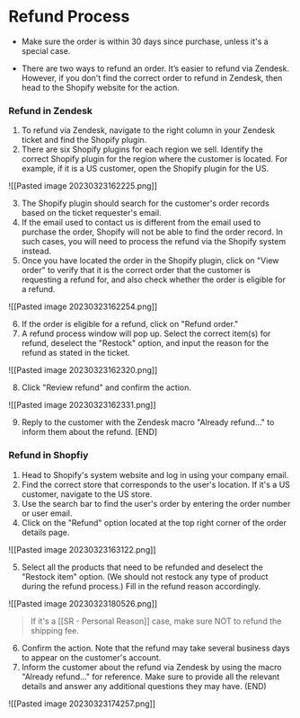 # Refund Process
- Make sure the order is within 30 days since purchase, unless it's a special case.

- There are two ways to refund an order. It’s easier to refund via Zendesk. However, if you don't find the correct order to refund in Zendesk, then head to the Shopify website for the action. 

### Refund in Zendesk

1.  To refund via Zendesk, navigate to the right column in your Zendesk ticket and find the Shopify plugin.
2.  There are six Shopify plugins for each region we sell. Identify the correct Shopify plugin for the region where the customer is located. For example, if it is a US customer, open the Shopify plugin for the US.
   
   ![[Pasted image 20230323162225.png]]
   
3.  The Shopify plugin should search for the customer's order records based on the ticket requester's email.
4.  If the email used to contact us is different from the email used to purchase the order, Shopify will not be able to find the order record. In such cases, you will need to process the refund via the Shopify system instead.
5.  Once you have located the order in the Shopify plugin, click on "View order" to verify that it is the correct order that the customer is requesting a refund for, and also check whether the order is eligible for a refund.
   
   ![[Pasted image 20230323162254.png]]
   
6.  If the order is eligible for a refund, click on "Refund order."
7.  A refund process window will pop up. Select the correct item(s) for refund, deselect the "Restock" option, and input the reason for the refund as stated in the ticket.
   
   ![[Pasted image 20230323162320.png]]
   
8.  Click "Review refund" and confirm the action.
   
   ![[Pasted image 20230323162331.png]]
   
9.  Reply to the customer with the Zendesk macro "Already refund..." to inform them about the refund. [END]

  
### Refund in Shopfiy

1.  Head to Shopify's system website and log in using your company email.
2.  Find the correct store that corresponds to the user's location. If it's a US customer, navigate to the US store.
3.  Use the search bar to find the user's order by entering the order number or user email.
4.  Click on the "Refund" option located at the top right corner of the order details page.
   
![[Pasted image 20230323163122.png]]
   
5.  Select all the products that need to be refunded and deselect the "Restock item" option. (We should not restock any type of product during the refund process.) Fill in the refund reason accordingly.
   
   ![[Pasted image 20230323180526.png]]
   
   > If it's a [[SR - Personal Reason]] case, make sure NOT to refund the shipping fee. 
   
6.  Confirm the action. Note that the refund may take several business days to appear on the customer's account.
7.  Inform the customer about the refund via Zendesk by using the macro "Already refund..." for reference. Make sure to provide all the relevant details and answer any additional questions they may have. (END)
   
   ![[Pasted image 20230323174257.png]]